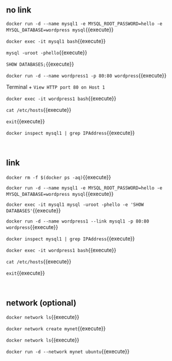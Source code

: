 <br>

## no link

`docker run -d --name mysql1 -e MYSQL_ROOT_PASSWORD=hello -e MYSQL_DATABASE=wordpress mysql`{{execute}}

`docker exec -it mysql1 bash`{{execute}}

`mysql -uroot -phello`{{execute}}

`SHOW DATABASES;`{{execute}}

`docker run -d --name wordpress1 -p 80:80 wordpress`{{execute}}

Terminal + `View HTTP port 80 on Host 1`

`docker exec -it wordpress1 bash`{{execute}}

`cat /etc/hosts`{{execute}}

`exit`{{execute}}

`docker inspect mysql1 | grep IPAddress`{{execute}}

<br>

## link

`docker rm -f $(docker ps -aq)`{{execute}}

`docker run -d --name mysql1 -e MYSQL_ROOT_PASSWORD=hello -e MYSQL_DATABASE=wordpress mysql`{{execute}}

`docker exec -it mysql1 mysql -uroot -phello -e 'SHOW DATABASES'`{{execute}}

`docker run -d --name wordpress1 --link mysql1 -p 80:80 wordpress`{{execute}}

`docker inspect mysql1 | grep IPAddress`{{execute}}

`docker exec -it wordpress1 bash`{{execute}}

`cat /etc/hosts`{{execute}}

`exit`{{execute}}

<br>

## network (optional)

`docker network ls`{{execute}}

`docker network create mynet`{{execute}}

`docker network ls`{{execute}}

`docker run -d --network mynet ubuntu`{{execute}}
